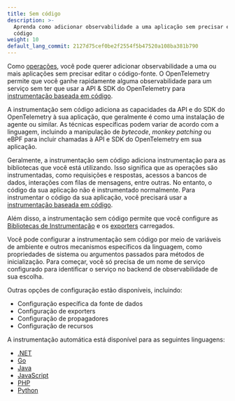 ```yaml
---
title: Sem código
description: >-
  Aprenda como adicionar observabilidade a uma aplicação sem precisar escrever
  código
weight: 10
default_lang_commit: 2127d75cef0be2f2554f5b47520a108ba381b790
---
```


Como [operações](/docs/getting-started/ops/), você pode querer adicionar
observabilidade a uma ou mais aplicações sem precisar editar o código-fonte. O
OpenTelemetry permite que você ganhe rapidamente alguma observabilidade para um
serviço sem ter que usar a API & SDK do OpenTelemetry para
[instrumentação baseada em código](/docs/concepts/instrumentation/code-based).

A instrumentação sem código adiciona as capacidades da API e do SDK do
OpenTelemetry à sua aplicação, que geralmente é como uma instalação de agente ou
similar. As técnicas específicas podem variar de acordo com a linguagem,
incluindo a manipulação de _bytecode_, _monkey patching_ ou eBPF para incluir
chamadas à API e SDK do OpenTelemetry em sua aplicação.

Geralmente, a instrumentação sem código adiciona instrumentação para as
bibliotecas que você está utilizando. Isso significa que as operações são
instrumentadas, como requisições e respostas, acessos a bancos de dados,
interações com filas de mensagens, entre outras. No entanto, o código da sua
aplicação não é instrumentado normalmente. Para instrumentar o código da sua
aplicação, você precisará usar a
[instrumentação baseada em código](/docs/concepts/instrumentation/code-based).

Além disso, a instrumentação sem código permite que você configure as
[Bibliotecas de Instrumentação](/docs/concepts/instrumentation/libraries) e os
[exporters](/docs/concepts/components/#exporters) carregados.

Você pode configurar a instrumentação sem código por meio de variáveis de
ambiente e outros mecanismos específicos da linguagem, como propriedades de
sistema ou argumentos passados para métodos de inicialização. Para começar, você
só precisa de um nome de serviço configurado para identificar o serviço no
backend de observabilidade de sua escolha.

Outras opções de configuração estão disponíveis, incluindo:

- Configuração específica da fonte de dados
- Configuração de exporters
- Configuração de propagadores
- Configuração de recursos

A instrumentação automática está disponível para as seguintes linguagens:

- [.NET](/docs/zero-code/net/)
- [Go](/docs/zero-code/go)
- [Java](/docs/zero-code/java/)
- [JavaScript](/docs/zero-code/js/)
- [PHP](/docs/zero-code/php/)
- [Python](/docs/zero-code/python/)
